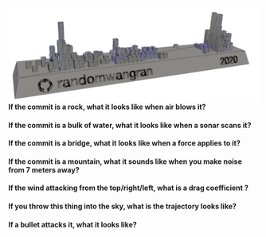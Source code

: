 <img src="banner.png" align="right">

#### If the commit is a rock, what it looks like when air blows it?
#### If the commit is a bulk of water, what it looks like when a sonar scans it?
#### If the commit is a bridge, what it looks like when a force applies to it?
#### If the commit is a mountain, what it sounds like when you make noise from 7 meters away?
#### If the wind attacking from the top/right/left, what is a drag coefficient ?
#### If you throw this thing into the sky, what is the trajectory looks like?
#### If a bullet attacks it, what it looks like?
